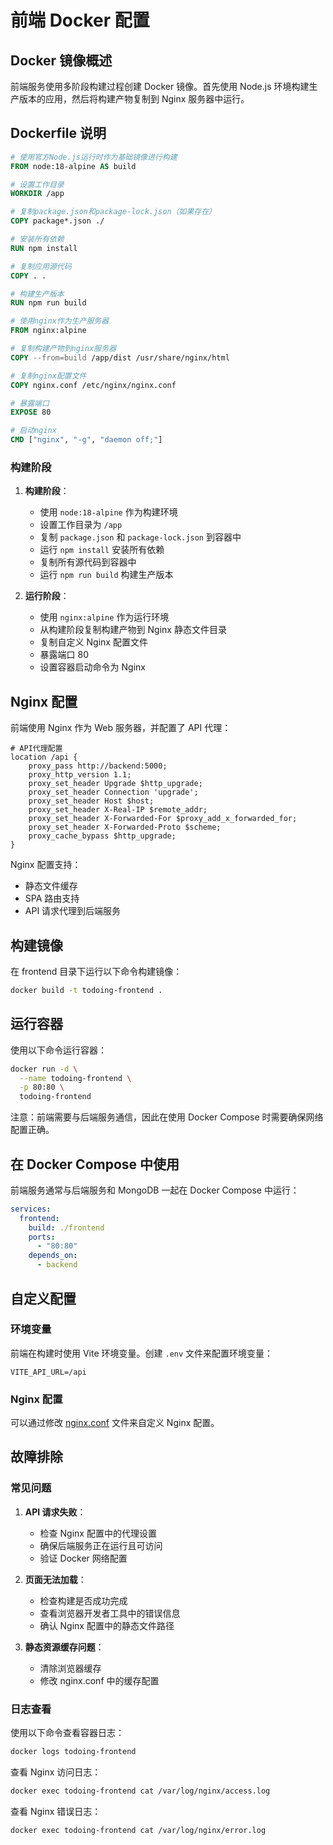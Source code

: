 # 前端 Docker 配置

## Docker 镜像概述

前端服务使用多阶段构建过程创建 Docker 镜像。首先使用 Node.js 环境构建生产版本的应用，然后将构建产物复制到 Nginx 服务器中运行。

## Dockerfile 说明

```dockerfile
# 使用官方Node.js运行时作为基础镜像进行构建
FROM node:18-alpine AS build

# 设置工作目录
WORKDIR /app

# 复制package.json和package-lock.json（如果存在）
COPY package*.json ./

# 安装所有依赖
RUN npm install

# 复制应用源代码
COPY . .

# 构建生产版本
RUN npm run build

# 使用nginx作为生产服务器
FROM nginx:alpine

# 复制构建产物到nginx服务器
COPY --from=build /app/dist /usr/share/nginx/html

# 复制nginx配置文件
COPY nginx.conf /etc/nginx/nginx.conf

# 暴露端口
EXPOSE 80

# 启动nginx
CMD ["nginx", "-g", "daemon off;"]
```

### 构建阶段

1. **构建阶段**：
   - 使用 `node:18-alpine` 作为构建环境
   - 设置工作目录为 `/app`
   - 复制 `package.json` 和 `package-lock.json` 到容器中
   - 运行 `npm install` 安装所有依赖
   - 复制所有源代码到容器中
   - 运行 `npm run build` 构建生产版本

2. **运行阶段**：
   - 使用 `nginx:alpine` 作为运行环境
   - 从构建阶段复制构建产物到 Nginx 静态文件目录
   - 复制自定义 Nginx 配置文件
   - 暴露端口 80
   - 设置容器启动命令为 Nginx

## Nginx 配置

前端使用 Nginx 作为 Web 服务器，并配置了 API 代理：

```nginx
# API代理配置
location /api {
    proxy_pass http://backend:5000;
    proxy_http_version 1.1;
    proxy_set_header Upgrade $http_upgrade;
    proxy_set_header Connection 'upgrade';
    proxy_set_header Host $host;
    proxy_set_header X-Real-IP $remote_addr;
    proxy_set_header X-Forwarded-For $proxy_add_x_forwarded_for;
    proxy_set_header X-Forwarded-Proto $scheme;
    proxy_cache_bypass $http_upgrade;
}
```

Nginx 配置支持：
- 静态文件缓存
- SPA 路由支持
- API 请求代理到后端服务

## 构建镜像

在 frontend 目录下运行以下命令构建镜像：

```bash
docker build -t todoing-frontend .
```

## 运行容器

使用以下命令运行容器：

```bash
docker run -d \
  --name todoing-frontend \
  -p 80:80 \
  todoing-frontend
```

注意：前端需要与后端服务通信，因此在使用 Docker Compose 时需要确保网络配置正确。

## 在 Docker Compose 中使用

前端服务通常与后端服务和 MongoDB 一起在 Docker Compose 中运行：

```yaml
services:
  frontend:
    build: ./frontend
    ports:
      - "80:80"
    depends_on:
      - backend
```

## 自定义配置

### 环境变量

前端在构建时使用 Vite 环境变量。创建 `.env` 文件来配置环境变量：

```env
VITE_API_URL=/api
```

### Nginx 配置

可以通过修改 [nginx.conf](file:///Volumes/M20/code/docs/todoIng/frontend/nginx.conf) 文件来自定义 Nginx 配置。

## 故障排除

### 常见问题

1. **API 请求失败**：
   - 检查 Nginx 配置中的代理设置
   - 确保后端服务正在运行且可访问
   - 验证 Docker 网络配置

2. **页面无法加载**：
   - 检查构建是否成功完成
   - 查看浏览器开发者工具中的错误信息
   - 确认 Nginx 配置中的静态文件路径

3. **静态资源缓存问题**：
   - 清除浏览器缓存
   - 修改 nginx.conf 中的缓存配置

### 日志查看

使用以下命令查看容器日志：

```bash
docker logs todoing-frontend
```

查看 Nginx 访问日志：

```bash
docker exec todoing-frontend cat /var/log/nginx/access.log
```

查看 Nginx 错误日志：

```bash
docker exec todoing-frontend cat /var/log/nginx/error.log
```